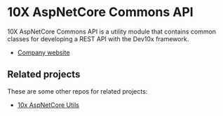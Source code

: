 10X AspNetCore Commons API
==========================
10X AspNetCore Commons API is a utility module that contains common classes for developing a REST API with the Dev10x framework.

* [Company website](https://10x.gt)

## Related projects
These are some other repos for related projects:
* [10x AspNetCore Utils](https://github.com/SolucionesModernas10X/aspnetcore-utils) 
